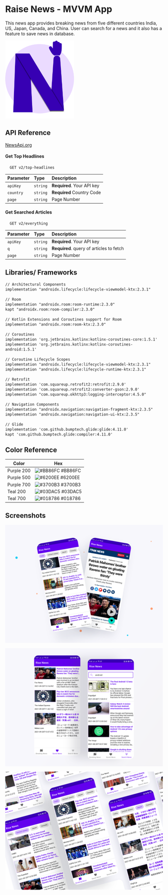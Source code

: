 
# Raise News - MVVM App

This news app provides breaking news from five different countries India, US, Japan, Canada, and China. User can search for a news and it also has a feature to save news in database. 

<!-- ![Logo](https://github.com/ashishpradhan01/RiseNews-MVVM-App/blob/adding_country_chips/Light_App_Icon.png?raw=true) -->

<img src="https://github.com/ashishpradhan01/RiseNews-MVVM-App/blob/adding_country_chips/Light_App_Icon.png?raw=true" alt="Raise News Application" width="220" height="250">

## API Reference

[NewsApi.org](https://newsapi.org/)

#### Get Top Headlines

```http
  GET v2/top-headlines
```

| Parameter | Type     | Description                |
| :-------- | :------- | :------------------------- |
| `apiKey` | `string` | **Required**. Your API key |
| `country` | `string` | **Required** Country Code |
| `page` | `string` | Page Number |

#### Get Searched Articles

```http
  GET v2/everything
```

| Parameter | Type     | Description                       |
| :-------- | :------- | :-------------------------------- |
| `apiKey` | `string` | **Required**. Your API key |
| `q`      | `string` | **Required**. query of articles to fetch |
| `page` | `string` | Page Number |


  
## Libraries/ Frameworks

    // Architectural Components
    implementation "androidx.lifecycle:lifecycle-viewmodel-ktx:2.3.1"

    // Room
    implementation "androidx.room:room-runtime:2.3.0"
    kapt "androidx.room:room-compiler:2.3.0"

    // Kotlin Extensions and Coroutines support for Room
    implementation "androidx.room:room-ktx:2.3.0"

    // Coroutines
    implementation 'org.jetbrains.kotlinx:kotlinx-coroutines-core:1.5.1'
    implementation 'org.jetbrains.kotlinx:kotlinx-coroutines-android:1.5.1'

    // Coroutine Lifecycle Scopes
    implementation "androidx.lifecycle:lifecycle-viewmodel-ktx:2.3.1"
    implementation "androidx.lifecycle:lifecycle-runtime-ktx:2.3.1"

    // Retrofit
    implementation 'com.squareup.retrofit2:retrofit:2.9.0'
    implementation 'com.squareup.retrofit2:converter-gson:2.9.0'
    implementation "com.squareup.okhttp3:logging-interceptor:4.5.0"

    // Navigation Components
    implementation "androidx.navigation:navigation-fragment-ktx:2.3.5"
    implementation "androidx.navigation:navigation-ui-ktx:2.3.5"

    // Glide
    implementation 'com.github.bumptech.glide:glide:4.11.0'
    kapt 'com.github.bumptech.glide:compiler:4.11.0'


  ## Color Reference

| Color             | Hex                                                                |
| ----------------- | ------------------------------------------------------------------ |
| Purple 200 | ![#BB86FC](https://via.placeholder.com/10/BB86FC?text=+) #BB86FC |
| Purple 500 | ![#6200EE](https://via.placeholder.com/10/6200EE?text=+) #6200EE |
| Purple 700 | ![#3700B3](https://via.placeholder.com/10/3700B3?text=+) #3700B3 |
| Teal 200 | ![#03DAC5](https://via.placeholder.com/10/03DAC5?text=+) #03DAC5 |
| Teal 700 | ![#018786](https://via.placeholder.com/10/018786?text=+) #018786 |


## Screenshots

![App Screenshot 1](https://github.com/ashishpradhan01/RiseNews-MVVM-App/blob/adding_country_chips/ss1.png?raw=true)

![App Screenshot 2](https://github.com/ashishpradhan01/RiseNews-MVVM-App/blob/adding_country_chips/ss2.png?raw=true)

![App Screenshot 3](https://github.com/ashishpradhan01/RiseNews-MVVM-App/blob/adding_country_chips/ss3.png?raw=true)

  
